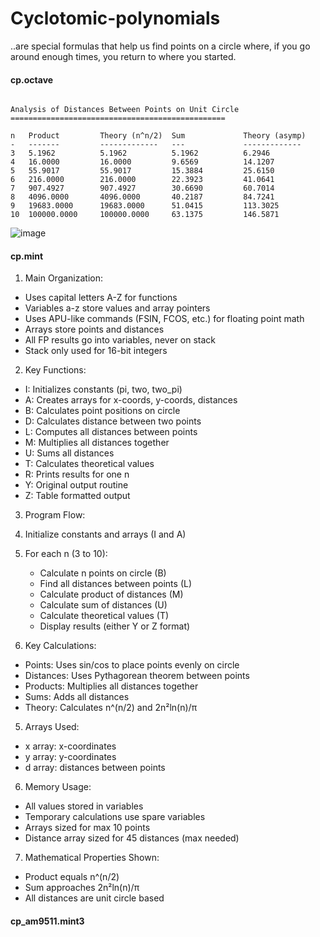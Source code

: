 # Cyclotomic-polynomials
..are special formulas that help us find points on a circle where, if you go around enough times, you return to where you started.


#### cp.octave

```

Analysis of Distances Between Points on Unit Circle
================================================

n   Product         Theory (n^n/2)  Sum             Theory (asymp) 
-   -------         -------------   ---             -------------  
3   5.1962          5.1962          5.1962          6.2946         
4   16.0000         16.0000         9.6569          14.1207        
5   55.9017         55.9017         15.3884         25.6150        
6   216.0000        216.0000        22.3923         41.0641        
7   907.4927        907.4927        30.6690         60.7014        
8   4096.0000       4096.0000       40.2187         84.7241        
9   19683.0000      19683.0000      51.0415         113.3025       
10  100000.0000     100000.0000     63.1375         146.5871       

```

![image](https://github.com/user-attachments/assets/cad302f7-83d8-41b7-8800-cda86121da23)

#### cp.mint

1. Main Organization:
- Uses capital letters A-Z for functions
- Variables a-z store values and array pointers
- Uses APU-like commands (FSIN, FCOS, etc.) for floating point math
- Arrays store points and distances
- All FP results go into variables, never on stack
- Stack only used for 16-bit integers

2. Key Functions:
- I: Initializes constants (pi, two, two_pi)
- A: Creates arrays for x-coords, y-coords, distances
- B: Calculates point positions on circle
- D: Calculates distance between two points
- L: Computes all distances between points
- M: Multiplies all distances together 
- U: Sums all distances
- T: Calculates theoretical values
- R: Prints results for one n
- Y: Original output routine
- Z: Table formatted output

3. Program Flow:
1. Initialize constants and arrays (I and A)
2. For each n (3 to 10):
   - Calculate n points on circle (B)
   - Find all distances between points (L)
   - Calculate product of distances (M)
   - Calculate sum of distances (U)
   - Calculate theoretical values (T)
   - Display results (either Y or Z format)

4. Key Calculations:
- Points: Uses sin/cos to place points evenly on circle
- Distances: Uses Pythagorean theorem between points
- Products: Multiplies all distances together
- Sums: Adds all distances
- Theory: Calculates n^(n/2) and 2n²ln(n)/π

5. Arrays Used:
- x array: x-coordinates
- y array: y-coordinates
- d array: distances between points

6. Memory Usage:
- All values stored in variables
- Temporary calculations use spare variables
- Arrays sized for max 10 points
- Distance array sized for 45 distances (max needed)

7. Mathematical Properties Shown:
- Product equals n^(n/2)
- Sum approaches 2n²ln(n)/π
- All distances are unit circle based

#### cp_am9511.mint3




